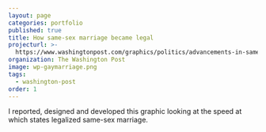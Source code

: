 ```yaml
---
layout: page
categories: portfolio
published: true
title: How same-sex marriage became legal
projecturl: >-
  https://www.washingtonpost.com/graphics/politics/advancements-in-same-sex-marriage/
organization: The Washington Post
image: wp-gaymarriage.png
tags:
  - washington-post
order: 1
---
```

I reported, designed and developed this graphic looking at the speed at which states legalized same-sex marriage.
